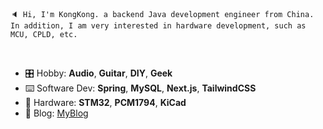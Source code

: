 ```
🔈 Hi, I'm KongKong. a backend Java development engineer from China.
In addition, I am very interested in hardware development, such as MCU, CPLD, etc.
```
<br>

- 🎛️ Hobby: **Audio**, **Guitar**, **DIY**, **Geek**
- ⌨️ Software Dev: **Spring**, **MySQL**, **Next.js**, **TailwindCSS** 
- 🔩 Hardware: **STM32**, **PCM1794**, **KiCad**
- 📔 Blog: [MyBlog](https://kongkong.me)

<!--
**jwkongkong/jwkongkong** is a ✨ _special_ ✨ repository because its `README.md` (this file) appears on your GitHub profile.

Here are some ideas to get you started:

- 🔭 I’m currently working on ...
- 🌱 I’m currently learning ...
- 👯 I’m looking to collaborate on ...
- 🤔 I’m looking for help with ...
- 💬 Ask me about ...
- 📫 How to reach me: ...
- 😄 Pronouns: ...
- ⚡ Fun fact: ...
-->
